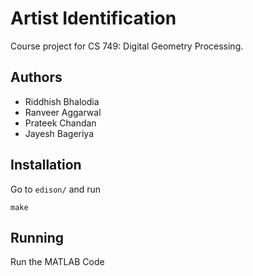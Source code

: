 Artist Identification
===

Course project for CS 749: Digital Geometry Processing.

## Authors

* Riddhish Bhalodia
* Ranveer Aggarwal
* Prateek Chandan
* Jayesh Bageriya

## Installation

Go to `edison/` and run

    make

## Running

Run the MATLAB Code
